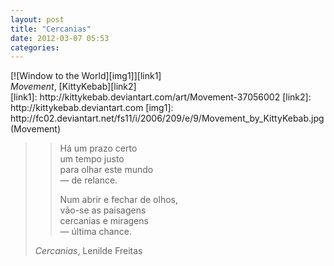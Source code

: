```yaml
---
layout: post
title: "Cercanias"
date: 2012-03-07 05:53
categories: 
---
```


<aside class="image centered">
  [![Window to the World][img1]][link1]
  <footer><cite>Movement</cite>, [KittyKebab][link2]</footer>
  [link1]: http://kittykebab.deviantart.com/art/Movement-37056002
  [link2]: http://kittykebab.deviantart.com
  [img1]: http://fc02.deviantart.net/fs11/i/2006/209/e/9/Movement_by_KittyKebab.jpg (Movement)
</aside>

> > Há um prazo certo  
> > um tempo justo  
> > para olhar este mundo  
> > <span class="right">— de relance.</span>
> > 
> > Num abrir e fechar de olhos,  
> > vão-se as paisagens  
> > cercanias e miragens  
> > <span class="right">— última chance.</span>
> 
> <footer><cite>Cercanias</cite>, Lenilde Freitas</footer>
